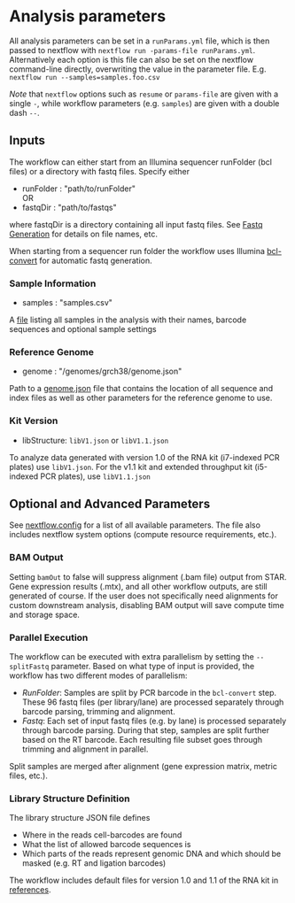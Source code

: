 # Analysis parameters

All analysis parameters can be set in a `runParams.yml` file, which is then passed to nextflow with `nextflow run -params-file runParams.yml`. 
Alternatively each option is this file can also be set on the nextflow command-line directly, overwriting the value in the parameter file. E.g.
`nextflow run --samples=samples.foo.csv`

*Note* that `nextflow` options such as `resume` or `params-file` are given with a single `-`, while workflow parameters (e.g. `samples`) are given with a double dash `--`.


## Inputs
The workflow can either start from an Illumina sequencer runFolder (bcl files) or a directory with fastq files. Specify either
* runFolder : "path/to/runFolder" <br>
OR
* fastqDir : "path/to/fastqs"

where fastqDir is a directory containing all input fastq files. See [Fastq Generation](fastqGeneration.md) for details on file names, etc.

When starting from a sequencer run folder the workflow uses Illumina [bcl-convert](https://support.illumina.com/sequencing/sequencing_software/bcl-convert.html) for automatic fastq generation.

### Sample Information
* samples : "samples.csv"

A [file](examples/samples.csv) listing all samples in the analysis with their names, barcode sequences and optional sample settings

### Reference Genome
* genome : "/genomes/grch38/genome.json"

Path to a [genome.json](genomes.md) file that contains the location of all sequence and index files as well as other parameters for the reference genome to use. 

### Kit Version
* libStructure: `libV1.json` or `libV1.1.json`

To analyze data generated with version 1.0 of the RNA kit (i7-indexed PCR plates) use `libV1.json`. For the v1.1 kit and extended throughput kit (i5-indexed PCR plates), use `libV1.1.json`

## Optional and Advanced Parameters
See [nextflow.config](../nextflow.config) for a list of all available parameters. The file also includes nextflow system options (compute resource requirements, etc.).

### BAM Output
Setting `bamOut` to false will suppress alignment (.bam file) output from STAR. Gene expression results (.mtx), and all other workflow outputs, are still generated of course.
If the user does not specifically need alignments for custom downstream analysis, disabling BAM output will save compute time and storage space.

### Parallel Execution
The workflow can be executed with extra parallelism by setting the `--splitFastq` parameter. Based on what type of input is provided, the workflow has two different modes of parallelism:
* *RunFolder*: Samples are split by PCR barcode in the `bcl-convert` step. These 96 fastq files (per library/lane) are processed separately through barcode parsing, trimming and alignment.
* *Fastq*: Each set of input fastq files (e.g. by lane) is processed separately through barcode parsing. During that step, samples are split further based on the RT barcode. Each resulting file subset goes through trimming and alignment in parallel.

Split samples are merged after alignment (gene expression matrix, metric files, etc.).

### Library Structure Definition
The library structure JSON file defines 
* Where in the reads cell-barcodes are found
* What the list of allowed barcode sequences is
* Which parts of the reads represent genomic DNA and which should be masked (e.g. RT and ligation barcodes)

The workflow includes default files for version 1.0 and 1.1 of the RNA kit in [references](../references/).
